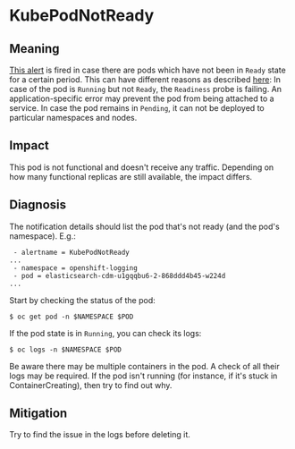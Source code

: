 # KubePodNotReady

## Meaning

[This alert][KubePodNotReady] is fired in case there are pods which have not
been in `Ready` state for a certain period. This can have different reasons as
described [here][PodLifecycle]: In case of the pod is `Running` but not `Ready`,
the `Readiness` probe is failing. An application-specific error may prevent the
pod from being attached to a service. In case the pod remains in `Pending`, it
can not be deployed to particular namespaces and nodes.

## Impact

This pod is not functional and doesn't receive any traffic. Depending on how
many functional replicas are still available, the impact differs.

## Diagnosis

The notification details should list the pod that's not ready (and the pod's
namespace). E.g.:

```text
 - alertname = KubePodNotReady
...
 - namespace = openshift-logging
 - pod = elasticsearch-cdm-u1gqqbu6-2-868ddd4b45-w224d
...
```

Start by checking the status of the pod:

```console
$ oc get pod -n $NAMESPACE $POD
```

If the pod state is in `Running`, you can check its logs:

```console
$ oc logs -n $NAMESPACE $POD
```

Be aware there may be multiple containers in the pod. A check of all their logs
may be required. If the pod isn't running (for instance, if it's stuck in
ContainerCreating), then try to find out why.

## Mitigation

Try to find the issue in the logs before deleting it.

[KubePodNotReady]: https://github.com/openshift/cluster-monitoring-operator/blob/aefc8fc5fc61c943dc1ca24b8c151940ae5f8f1c/assets/control-plane/prometheus-rule.yaml#L26-L41
[PodLifecycle]: https://kubernetes.io/docs/concepts/workloads/pods/pod-lifecycle/